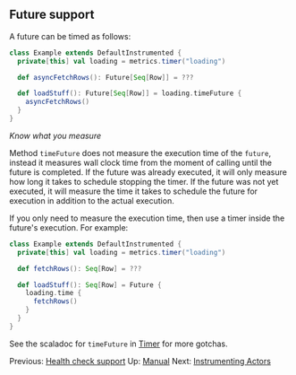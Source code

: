 ## Future support

A future can be timed as follows:

```scala
class Example extends DefaultInstrumented {
  private[this] val loading = metrics.timer("loading")

  def asyncFetchRows(): Future[Seq[Row]] = ???

  def loadStuff(): Future[Seq[Row]] = loading.timeFuture {
    asyncFetchRows()
  }
}
```

*Know what you measure*

Method `timeFuture` does not measure the execution time of the `future`, instead it measures wall clock time from
the moment of calling until the future is completed. If the future was already executed, it will only measure how long
it takes to schedule stopping the timer. If the future was not yet executed, it will measure the time it takes to
schedule the future for execution in addition to the actual execution.

If you only need to measure the execution time, then use a timer inside the future's execution. For example:

```scala
class Example extends DefaultInstrumented {
  private[this] val loading = metrics.timer("loading")

  def fetchRows(): Seq[Row] = ???

  def loadStuff(): Seq[Row] = Future {
    loading.time {
      fetchRows()
    }
  }
}
```

See the scaladoc for `timeFuture` in [Timer](/metrics-scala/src/main/scala/nl/grons/metrics4/scala/Timer.scala) for more gotchas.

Previous: [Health check support](HealthCheckManual.md) Up: [Manual](Manual.md) Next: [Instrumenting Actors](Actors.md)
